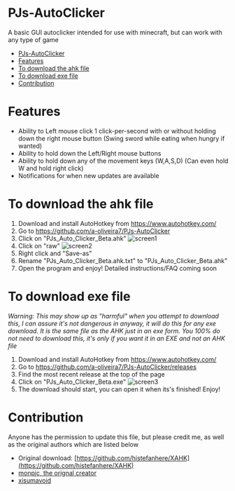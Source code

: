 
# PJs-AutoClicker
A basic GUI autoclicker intended for use with minecraft, but can work with any type of game
- [PJs-AutoClicker](#pjs-autoclicker)
- [Features](#features)
- [To download the ahk file](#to-download-the-ahk-file)
- [To download exe file](#to-download-exe-file)
- [Contribution](#contribution)

# Features

 - Ability to Left mouse click 1 click-per-second with or without holding down the right mouse button (Swing sword while eating when hungry if wanted)
 - Ability to hold down the Left/Right mouse buttons
 - Ability to hold down any of the movement keys (W,A,S,D) (Can even hold W and hold right click) 
 - Notifications for when new updates are available       
# To download the ahk file
1. Download and install AutoHotkey from https://www.autohotkey.com/
2. Go to https://github.com/a-oliveira7/PJs-AutoClicker
3. Click on "PJs_Auto_Clicker_Beta.ahk"
![screen1](https://user-images.githubusercontent.com/75968551/176227075-a86b0290-df23-44bc-a504-ed6d81e0cb1c.png)
4. Click on "raw"
![screen2](https://user-images.githubusercontent.com/75968551/176227127-6ea7e0bf-7eb5-4531-82bb-047de8c489f3.png)
5. Right click and "Save-as"
6. Rename "PJs_Auto_Clicker_Beta.ahk.txt" to "PJs_Auto_Clicker_Beta.ahk"
7. Open the program and enjoy! Detailed instructions/FAQ coming soon

# To download exe file
*Warning: This may show up as "harmful" when you attempt to download this, I can assure it's not dangerous in anyway, it will do this for any exe download. It is the same file as the AHK just in an exe form. You 100% do not need to download this, it's only if you want it in an EXE and not an AHK file*
1. Download and install AutoHotkey from https://www.autohotkey.com/
2. Go to https://github.com/a-oliveira7/PJs-AutoClicker/releases
3. Find the most recent release at the top of the page
4. Click on "PJs_Auto_Clicker_Beta.exe" 
![screen3](https://user-images.githubusercontent.com/75968551/176227196-27719b5c-65b3-4c5a-b770-b7c16318cc5d.png)
5. The download should start, you can open it when its's finished! Enjoy!

# Contribution
Anyone has the permission to update this file, but please credit me, as well as the original authors which are listed below
- Original download: [https://github.com/histefanhere/XAHK](https://github.com/histefanhere/XAHK)
- [monpjc, the orignal creator](https://github.com/monpjc)
- [xisumavoid](https://www.youtube.com/c/XisumavoidMC)

